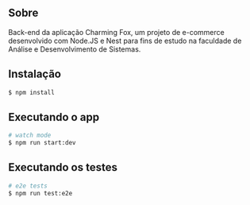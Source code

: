 ## Sobre
Back-end da aplicação Charming Fox, um projeto de e-commerce desenvolvido com Node.JS e Nest para fins de estudo na faculdade de Análise e Desenvolvimento de Sistemas.

## Instalação

```bash
$ npm install
```

## Executando o app

```bash
# watch mode
$ npm run start:dev
```

## Executando os testes

```bash
# e2e tests
$ npm run test:e2e
```

